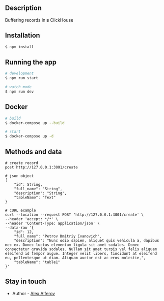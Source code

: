 ## Description
Buffering records in в ClickHouse

## Installation

```bash
$ npm install
```

## Running the app

```bash
# development
$ npm run start

# watch mode
$ npm run dev

```

## Docker

```bash
# build
$ docker-compose up --build

# start
$ docker-compose up -d

```
## Methods and data

```
# create record
post http://127.0.0.1:3001/create

# json object
{
    "id": String,
    "full_name": "String",
    "description": "String",
    "tableName": "Text"
}

# cURL example
curl --location --request POST 'http://127.0.0.1:3001/create' \
--header 'accept: */*' \
--header 'Content-Type: application/json' \
--data-raw '{
    "id": 12,
    "full_name": "Petrov Dmitriy Ivanovich",
    "description": "Nunc odio sapien, aliquet quis vehicula a, dapibus nec ex. Donec luctus elementum ligula sit amet sodales. Donec consectetur gravida sodales. Nullam sit amet turpis vel felis aliquam eleifend id tempor augue. Integer velit libero, tincidunt at eleifend eu, pellentesque ut diam. Aliquam auctor est ac eros molestie,",
    "tableName": "table1"
}'
```
## Stay in touch
- Author - [Alex Alferov](https://kamilmysliwiec.com)
